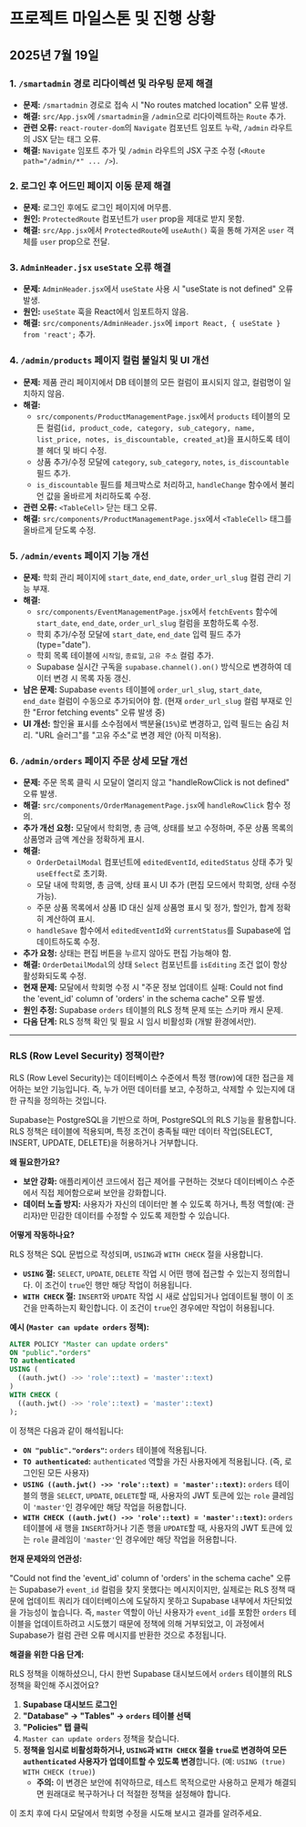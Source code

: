 # 프로젝트 마일스톤 및 진행 상황

## 2025년 7월 19일

### 1. `/smartadmin` 경로 리다이렉션 및 라우팅 문제 해결
*   **문제:** `/smartadmin` 경로로 접속 시 "No routes matched location" 오류 발생.
*   **해결:** `src/App.jsx`에 `/smartadmin`을 `/admin`으로 리다이렉트하는 `Route` 추가.
*   **관련 오류:** `react-router-dom`의 `Navigate` 컴포넌트 임포트 누락, `/admin` 라우트의 JSX 닫는 태그 오류.
*   **해결:** `Navigate` 임포트 추가 및 `/admin` 라우트의 JSX 구조 수정 (`<Route path="/admin/*" ... />`).

### 2. 로그인 후 어드민 페이지 이동 문제 해결
*   **문제:** 로그인 후에도 로그인 페이지에 머무름.
*   **원인:** `ProtectedRoute` 컴포넌트가 `user` prop을 제대로 받지 못함.
*   **해결:** `src/App.jsx`에서 `ProtectedRoute`에 `useAuth()` 훅을 통해 가져온 `user` 객체를 `user` prop으로 전달.

### 3. `AdminHeader.jsx` `useState` 오류 해결
*   **문제:** `AdminHeader.jsx`에서 `useState` 사용 시 "useState is not defined" 오류 발생.
*   **원인:** `useState` 훅을 React에서 임포트하지 않음.
*   **해결:** `src/components/AdminHeader.jsx`에 `import React, { useState } from 'react';` 추가.

### 4. `/admin/products` 페이지 컬럼 불일치 및 UI 개선
*   **문제:** 제품 관리 페이지에서 DB 테이블의 모든 컬럼이 표시되지 않고, 컬럼명이 일치하지 않음.
*   **해결:**
    *   `src/components/ProductManagementPage.jsx`에서 `products` 테이블의 모든 컬럼(`id, product_code, category, sub_category, name, list_price, notes, is_discountable, created_at`)을 표시하도록 테이블 헤더 및 바디 수정.
    *   상품 추가/수정 모달에 `category`, `sub_category`, `notes`, `is_discountable` 필드 추가.
    *   `is_discountable` 필드를 체크박스로 처리하고, `handleChange` 함수에서 불리언 값을 올바르게 처리하도록 수정.
*   **관련 오류:** `<TableCell>` 닫는 태그 오류.
*   **해결:** `src/components/ProductManagementPage.jsx`에서 `<TableCell>` 태그를 올바르게 닫도록 수정.

### 5. `/admin/events` 페이지 기능 개선
*   **문제:** 학회 관리 페이지에 `start_date`, `end_date`, `order_url_slug` 컬럼 관리 기능 부재.
*   **해결:**
    *   `src/components/EventManagementPage.jsx`에서 `fetchEvents` 함수에 `start_date`, `end_date`, `order_url_slug` 컬럼을 포함하도록 수정.
    *   학회 추가/수정 모달에 `start_date`, `end_date` 입력 필드 추가 (type="date").
    *   학회 목록 테이블에 `시작일`, `종료일`, `고유 주소` 컬럼 추가.
    *   Supabase 실시간 구독을 `supabase.channel().on()` 방식으로 변경하여 데이터 변경 시 목록 자동 갱신.
*   **남은 문제:** Supabase `events` 테이블에 `order_url_slug`, `start_date`, `end_date` 컬럼이 수동으로 추가되어야 함. (현재 `order_url_slug` 컬럼 부재로 인한 "Error fetching events" 오류 발생 중)
*   **UI 개선:** 할인율 표시를 소수점에서 백분율(`15%`)로 변경하고, 입력 필드는 숨김 처리. "URL 슬러그"를 "고유 주소"로 변경 제안 (아직 미적용).

### 6. `/admin/orders` 페이지 주문 상세 모달 개선
*   **문제:** 주문 목록 클릭 시 모달이 열리지 않고 "handleRowClick is not defined" 오류 발생.
*   **해결:** `src/components/OrderManagementPage.jsx`에 `handleRowClick` 함수 정의.
*   **추가 개선 요청:** 모달에서 학회명, 총 금액, 상태를 보고 수정하며, 주문 상품 목록의 상품명과 금액 계산을 정확하게 표시.
*   **해결:**
    *   `OrderDetailModal` 컴포넌트에 `editedEventId`, `editedStatus` 상태 추가 및 `useEffect`로 초기화.
    *   모달 내에 학회명, 총 금액, 상태 표시 UI 추가 (편집 모드에서 학회명, 상태 수정 가능).
    *   주문 상품 목록에서 상품 ID 대신 실제 상품명 표시 및 정가, 할인가, 합계 정확히 계산하여 표시.
    *   `handleSave` 함수에서 `editedEventId`와 `currentStatus`를 Supabase에 업데이트하도록 수정.
*   **추가 요청:** 상태는 편집 버튼을 누르지 않아도 편집 가능해야 함.
*   **해결:** `OrderDetailModal`의 상태 `Select` 컴포넌트를 `isEditing` 조건 없이 항상 활성화되도록 수정.
*   **현재 문제:** 모달에서 학회명 수정 시 "주문 정보 업데이트 실패: Could not find the 'event_id' column of 'orders' in the schema cache" 오류 발생.
*   **원인 추정:** Supabase `orders` 테이블의 RLS 정책 문제 또는 스키마 캐시 문제.
*   **다음 단계:** RLS 정책 확인 및 필요 시 임시 비활성화 (개발 환경에서만).

---

### RLS (Row Level Security) 정책이란?

RLS (Row Level Security)는 데이터베이스 수준에서 특정 행(row)에 대한 접근을 제어하는 보안 기능입니다. 즉, 누가 어떤 데이터를 보고, 수정하고, 삭제할 수 있는지에 대한 규칙을 정의하는 것입니다.

Supabase는 PostgreSQL을 기반으로 하며, PostgreSQL의 RLS 기능을 활용합니다. RLS 정책은 테이블에 적용되며, 특정 조건이 충족될 때만 데이터 작업(SELECT, INSERT, UPDATE, DELETE)을 허용하거나 거부합니다.

**왜 필요한가요?**

*   **보안 강화:** 애플리케이션 코드에서 접근 제어를 구현하는 것보다 데이터베이스 수준에서 직접 제어함으로써 보안을 강화합니다.
*   **데이터 노출 방지:** 사용자가 자신의 데이터만 볼 수 있도록 하거나, 특정 역할(예: 관리자)만 민감한 데이터를 수정할 수 있도록 제한할 수 있습니다.

**어떻게 작동하나요?**

RLS 정책은 SQL 문법으로 작성되며, `USING`과 `WITH CHECK` 절을 사용합니다.

*   **`USING` 절:** `SELECT`, `UPDATE`, `DELETE` 작업 시 어떤 행에 접근할 수 있는지 정의합니다. 이 조건이 `true`인 행만 해당 작업이 허용됩니다.
*   **`WITH CHECK` 절:** `INSERT`와 `UPDATE` 작업 시 새로 삽입되거나 업데이트될 행이 이 조건을 만족하는지 확인합니다. 이 조건이 `true`인 경우에만 작업이 허용됩니다.

**예시 (`Master can update orders` 정책):**

```sql
ALTER POLICY "Master can update orders"
ON "public"."orders"
TO authenticated
USING (
  ((auth.jwt() ->> 'role'::text) = 'master'::text)
)
WITH CHECK (
  ((auth.jwt() ->> 'role'::text) = 'master'::text)
);
```

이 정책은 다음과 같이 해석됩니다:

*   **`ON "public"."orders"`:** `orders` 테이블에 적용됩니다.
*   **`TO authenticated`:** `authenticated` 역할을 가진 사용자에게 적용됩니다. (즉, 로그인된 모든 사용자)
*   **`USING ((auth.jwt() ->> 'role'::text) = 'master'::text)`:** `orders` 테이블의 행을 `SELECT`, `UPDATE`, `DELETE`할 때, 사용자의 JWT 토큰에 있는 `role` 클레임이 `'master'`인 경우에만 해당 작업을 허용합니다.
*   **`WITH CHECK ((auth.jwt() ->> 'role'::text) = 'master'::text)`:** `orders` 테이블에 새 행을 `INSERT`하거나 기존 행을 `UPDATE`할 때, 사용자의 JWT 토큰에 있는 `role` 클레임이 `'master'`인 경우에만 해당 작업을 허용합니다.

**현재 문제와의 연관성:**

"Could not find the 'event_id' column of 'orders' in the schema cache" 오류는 Supabase가 `event_id` 컬럼을 찾지 못했다는 메시지이지만, 실제로는 RLS 정책 때문에 업데이트 쿼리가 데이터베이스에 도달하지 못하고 Supabase 내부에서 차단되었을 가능성이 높습니다. 즉, `master` 역할이 아닌 사용자가 `event_id`를 포함한 `orders` 테이블을 업데이트하려고 시도했기 때문에 정책에 의해 거부되었고, 이 과정에서 Supabase가 컬럼 관련 오류 메시지를 반환한 것으로 추정됩니다.

**해결을 위한 다음 단계:**

RLS 정책을 이해하셨으니, 다시 한번 Supabase 대시보드에서 `orders` 테이블의 RLS 정책을 확인해 주시겠어요?

1.  **Supabase 대시보드 로그인**
2.  **"Database" -> "Tables" -> `orders` 테이블 선택**
3.  **"Policies" 탭 클릭**
4.  `Master can update orders` 정책을 찾습니다.
5.  **정책을 임시로 비활성화하거나, `USING`과 `WITH CHECK` 절을 `true`로 변경하여 모든 `authenticated` 사용자가 업데이트할 수 있도록 변경**합니다. (예: `USING (true) WITH CHECK (true)`)
    *   **주의:** 이 변경은 보안에 취약하므로, 테스트 목적으로만 사용하고 문제가 해결되면 원래대로 복구하거나 더 적절한 정책을 설정해야 합니다.

이 조치 후에 다시 모달에서 학회명 수정을 시도해 보시고 결과를 알려주세요.
